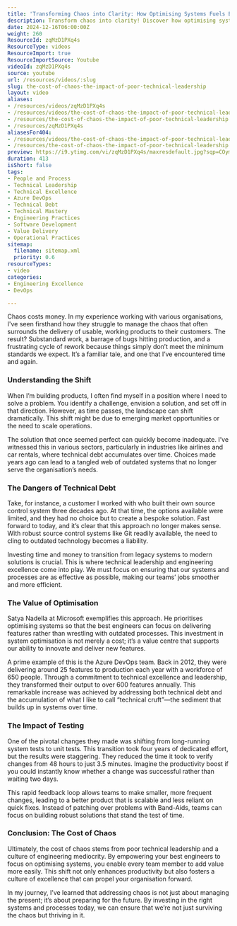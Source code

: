 ```yaml
---
title: 'Transforming Chaos into Clarity: How Optimising Systems Fuels Engineering Excellence'
description: Transform chaos into clarity! Discover how optimising systems and tackling technical debt can boost productivity and innovation in your organisation.
date: 2024-12-16T06:00:00Z
weight: 260
ResourceId: zqMzD1PXq4s
ResourceType: videos
ResourceImport: true
ResourceImportSource: Youtube
videoId: zqMzD1PXq4s
source: youtube
url: /resources/videos/:slug
slug: the-cost-of-chaos-the-impact-of-poor-technical-leadership
layout: video
aliases:
- /resources/videos/zqMzD1PXq4s
- /resources/videos/the-cost-of-chaos-the-impact-of-poor-technical-leadership
- /resources/the-cost-of-chaos-the-impact-of-poor-technical-leadership
- /resources/zqMzD1PXq4s
aliasesFor404:
- /resources/videos/the-cost-of-chaos-the-impact-of-poor-technical-leadership
- /resources/the-cost-of-chaos-the-impact-of-poor-technical-leadership
preview: https://i9.ytimg.com/vi/zqMzD1PXq4s/maxresdefault.jpg?sqp=COymp7oG&rs=AOn4CLCCJvxRnT7rlMn8MlnyQgBfNMJTrg
duration: 413
isShort: false
tags:
- People and Process
- Technical Leadership
- Technical Excellence
- Azure DevOps
- Technical Debt
- Technical Mastery
- Engineering Practices
- Software Development
- Value Delivery
- Operational Practices
sitemap:
  filename: sitemap.xml
  priority: 0.6
resourceTypes:
- video
categories:
- Engineering Excellence
- DevOps

---
```

Chaos costs money. In my experience working with various organisations, I've seen firsthand how they struggle to manage the chaos that often surrounds the delivery of usable, working products to their customers. The result? Substandard work, a barrage of bugs hitting production, and a frustrating cycle of rework because things simply don’t meet the minimum standards we expect. It’s a familiar tale, and one that I’ve encountered time and again.

### Understanding the Shift

When I’m building products, I often find myself in a position where I need to solve a problem. You identify a challenge, envision a solution, and set off in that direction. However, as time passes, the landscape can shift dramatically. This shift might be due to emerging market opportunities or the need to scale operations. 

The solution that once seemed perfect can quickly become inadequate. I’ve witnessed this in various sectors, particularly in industries like airlines and car rentals, where technical debt accumulates over time. Choices made years ago can lead to a tangled web of outdated systems that no longer serve the organisation’s needs. 

### The Dangers of Technical Debt

Take, for instance, a customer I worked with who built their own source control system three decades ago. At that time, the options available were limited, and they had no choice but to create a bespoke solution. Fast forward to today, and it’s clear that this approach no longer makes sense. With robust source control systems like Git readily available, the need to cling to outdated technology becomes a liability.

Investing time and money to transition from legacy systems to modern solutions is crucial. This is where technical leadership and engineering excellence come into play. We must focus on ensuring that our systems and processes are as effective as possible, making our teams’ jobs smoother and more efficient.

### The Value of Optimisation

Satya Nadella at Microsoft exemplifies this approach. He prioritises optimising systems so that the best engineers can focus on delivering features rather than wrestling with outdated processes. This investment in system optimisation is not merely a cost; it’s a value centre that supports our ability to innovate and deliver new features.

A prime example of this is the Azure DevOps team. Back in 2012, they were delivering around 25 features to production each year with a workforce of 650 people. Through a commitment to technical excellence and leadership, they transformed their output to over 600 features annually. This remarkable increase was achieved by addressing both technical debt and the accumulation of what I like to call “technical cruft”—the sediment that builds up in systems over time.

### The Impact of Testing

One of the pivotal changes they made was shifting from long-running system tests to unit tests. This transition took four years of dedicated effort, but the results were staggering. They reduced the time it took to verify changes from 48 hours to just 3.5 minutes. Imagine the productivity boost if you could instantly know whether a change was successful rather than waiting two days. 

This rapid feedback loop allows teams to make smaller, more frequent changes, leading to a better product that is scalable and less reliant on quick fixes. Instead of patching over problems with Band-Aids, teams can focus on building robust solutions that stand the test of time.

### Conclusion: The Cost of Chaos

Ultimately, the cost of chaos stems from poor technical leadership and a culture of engineering mediocrity. By empowering your best engineers to focus on optimising systems, you enable every team member to add value more easily. This shift not only enhances productivity but also fosters a culture of excellence that can propel your organisation forward.

In my journey, I’ve learned that addressing chaos is not just about managing the present; it’s about preparing for the future. By investing in the right systems and processes today, we can ensure that we’re not just surviving the chaos but thriving in it.
